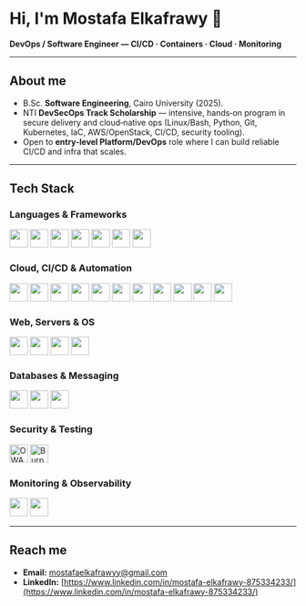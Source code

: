 # Hi, I'm Mostafa Elkafrawy 👋

**DevOps / Software Engineer — CI/CD · Containers · Cloud · Monitoring**

---

## About me

* B.Sc. **Software Engineering**, Cairo University (2025).
* NTI **DevSecOps Track Scholarship** — intensive, hands‑on program in secure delivery and cloud‑native ops (Linux/Bash, Python, Git, Kubernetes, IaC, AWS/OpenStack, CI/CD, security tooling).
* Open to **entry-level Platform/DevOps** role where I can build reliable CI/CD and infra that scales.

---

## Tech Stack

### Languages & Frameworks

<p>
  <img src="https://cdn.jsdelivr.net/gh/devicons/devicon/icons/python/python-original.svg" height="32" />
  <img src="https://cdn.jsdelivr.net/gh/devicons/devicon/icons/java/java-original.svg" height="32" />
  <img src="https://cdn.jsdelivr.net/gh/devicons/devicon/icons/javascript/javascript-original.svg" height="32" />
  <img src="https://cdn.jsdelivr.net/gh/devicons/devicon/icons/typescript/typescript-original.svg" height="32" />
  <img src="https://cdn.jsdelivr.net/gh/devicons/devicon/icons/angularjs/angularjs-original.svg" height="32" />
  <img src="https://cdn.jsdelivr.net/gh/devicons/devicon/icons/flutter/flutter-original.svg" height="32" />
  <img src="https://cdn.jsdelivr.net/gh/devicons/devicon/icons/php/php-original.svg" height="32" />
</p>

### Cloud, CI/CD & Automation

<p>
  <img src="https://cdn.jsdelivr.net/gh/devicons/devicon/icons/docker/docker-original.svg" height="32" />
  <img src="https://cdn.jsdelivr.net/gh/devicons/devicon/icons/kubernetes/kubernetes-plain.svg" height="32" />
  <img src="https://cdn.jsdelivr.net/gh/devicons/devicon/icons/jenkins/jenkins-original.svg" height="32" />
  <img src="https://cdn.jsdelivr.net/gh/devicons/devicon/icons/ansible/ansible-original.svg" height="32" />
  <img src="https://cdn.jsdelivr.net/gh/devicons/devicon/icons/argo/argo-original.svg" height="32" />
  <img src="https://cdn.jsdelivr.net/gh/devicons/devicon/icons/amazonwebservices/amazonwebservices-original.svg" height="32" />
  <img src="https://cdn.jsdelivr.net/gh/devicons/devicon/icons/git/git-original.svg" height="32" />
  <img src="https://cdn.jsdelivr.net/gh/devicons/devicon/icons/terraform/terraform-original.svg" height="32" />
  <img src="https://cdn.jsdelivr.net/gh/devicons/devicon/icons/vault/vault-original.svg" height="32" />
  <img src="https://cdn.jsdelivr.net/gh/devicons/devicon/icons/sonarqube/sonarqube-plain.svg" height="32" />
  <img src="https://cdn.jsdelivr.net/gh/devicons/devicon/icons/snyk/snyk-original.svg" height="32" />
</p>

### Web, Servers & OS

<p>
  <img src="https://cdn.jsdelivr.net/gh/devicons/devicon/icons/nginx/nginx-original.svg" height="32" />
  <img src="https://cdn.jsdelivr.net/gh/devicons/devicon/icons/linux/linux-original.svg" height="32" />
  <img src="https://cdn.jsdelivr.net/gh/devicons/devicon/icons/redhat/redhat-original.svg" height="32" />
  <img src="https://cdn.jsdelivr.net/gh/devicons/devicon/icons/openstack/openstack-original.svg" height="32" />
</p>

### Databases & Messaging

<p>
  <img src="https://cdn.jsdelivr.net/gh/devicons/devicon/icons/mongodb/mongodb-original.svg" height="32" />
  <img src="https://cdn.jsdelivr.net/gh/devicons/devicon/icons/mysql/mysql-original.svg" height="32" />
  <img src="https://cdn.jsdelivr.net/gh/devicons/devicon/icons/rabbitmq/rabbitmq-original.svg" height="32" />
</p>

### Security & Testing

<p>
 <img src="https://cdn.simpleicons.org/owasp" height="32" alt="OWASP ZAP" />
  <img src="https://cdn.simpleicons.org/burpsuite" height="32" alt="Burp Suite" />
</p>

### Monitoring & Observability

<p>
  <img src="https://cdn.jsdelivr.net/gh/devicons/devicon/icons/prometheus/prometheus-original.svg" height="32" />
  <img src="https://cdn.jsdelivr.net/gh/devicons/devicon/icons/grafana/grafana-original.svg" height="32" />
</p>

---

## Reach me

* **Email:** [mostafaelkafrawyy@gmail.com](mailto:your.email@example.com)
* **LinkedIn:** [https://www.linkedin.com/in/mostafa-elkafrawy-875334233/](https://www.linkedin.com/in/mostafa-elkafrawy-875334233/)
